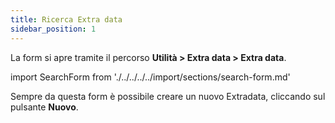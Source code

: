```yaml
---
title: Ricerca Extra data
sidebar_position: 1
---
```


La form si apre tramite il percorso **Utilità > Extra data > Extra data**.

import SearchForm from './../../../../import/sections/search-form.md'

<SearchForm />

Sempre da questa form è possibile creare un nuovo Extradata, cliccando sul pulsante **Nuovo**.